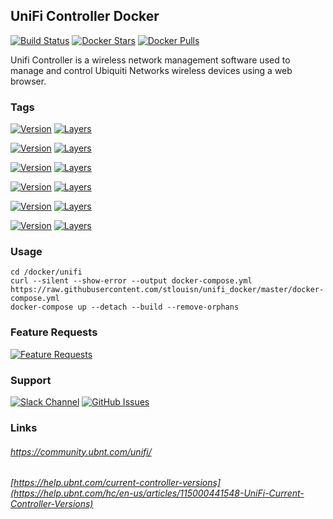 [travis_logo]: https://travis-ci.org/stlouisn/unifi_docker.svg?branch=master
[travis_url]: https://travis-ci.org/stlouisn/unifi_docker
[docker_stars_logo]: https://img.shields.io/docker/stars/stlouisn/unifi.svg
[docker_pulls_logo]: https://img.shields.io/docker/pulls/stlouisn/unifi.svg
[docker_hub_url]: https://hub.docker.com/r/stlouisn/unifi
[microbadger_url]: https://microbadger.com/images/stlouisn/unifi
[feathub_data]: http://feathub.com/stlouisn/unifi_docker?format=svg
[feathub_url]: http://feathub.com/stlouisn/unifi_docker
[issues_url]: https://github.com/stlouisn/unifi_docker/issues
[slack_url]: https://stlouisn.slack.com/messages/CAB1ASU9H

## UniFi Controller Docker

[![Build Status][travis_logo]][travis_url]
[![Docker Stars][docker_stars_logo]][docker_hub_url]
[![Docker Pulls][docker_pulls_logo]][docker_hub_url]

Unifi Controller is a wireless network management software used to manage and control Ubiquiti Networks wireless devices using a web browser.

### Tags

[![Version](https://images.microbadger.com/badges/version/stlouisn/unifi:stable.svg)][microbadger_url]
[![Layers](https://images.microbadger.com/badges/image/stlouisn/unifi:stable.svg)][microbadger_url]

[![Version](https://images.microbadger.com/badges/version/stlouisn/unifi:testing.svg)][microbadger_url]
[![Layers](https://images.microbadger.com/badges/image/stlouisn/unifi:testing.svg)][microbadger_url]

[![Version](https://images.microbadger.com/badges/version/stlouisn/unifi:5.8.svg)][microbadger_url]
[![Layers](https://images.microbadger.com/badges/image/stlouisn/unifi:5.8.svg)][microbadger_url]

[![Version](https://images.microbadger.com/badges/version/stlouisn/unifi:5.7.svg)][microbadger_url]
[![Layers](https://images.microbadger.com/badges/image/stlouisn/unifi:5.7.svg)][microbadger_url]

[![Version](https://images.microbadger.com/badges/version/stlouisn/unifi:5.6.svg)][microbadger_url]
[![Layers](https://images.microbadger.com/badges/image/stlouisn/unifi:5.6.svg)][microbadger_url]

[![Version](https://images.microbadger.com/badges/version/stlouisn/unifi:5.5.svg)][microbadger_url]
[![Layers](https://images.microbadger.com/badges/image/stlouisn/unifi:5.5.svg)][microbadger_url]

### Usage

```
cd /docker/unifi
curl --silent --show-error --output docker-compose.yml https://raw.githubusercontent.com/stlouisn/unifi_docker/master/docker-compose.yml
docker-compose up --detach --build --remove-orphans
```

### Feature Requests

[![Feature Requests][feathub_data]][feathub_url]

### Support

[![Slack Channel](https://img.shields.io/badge/-message-no.svg?colorA=a7a7a7&colorB=3eb991&logo=slack&logoWidth=14)][slack_url]
[![GitHub Issues](https://img.shields.io/badge/-issues-no.svg?colorA=a7a7a7&colorB=e01563&logo=github&logoWidth=14)][issues_url]

### Links

###### *https://community.ubnt.com/unifi/*
###### *[https://help.ubnt.com/current-controller-versions](https://help.ubnt.com/hc/en-us/articles/115000441548-UniFi-Current-Controller-Versions)*
